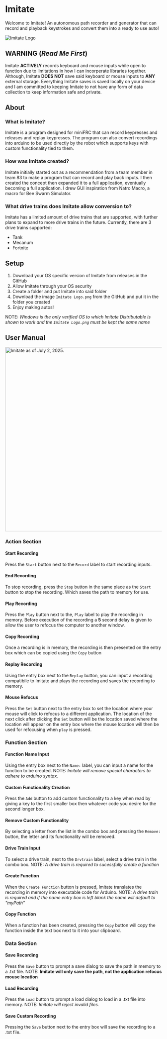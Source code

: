 # Imitate
Welcome to Imitate! An autonomous path recorder and generator that can record and playback keystrokes and convert them into a ready to use auto!

![Imitate Logo](https://github.com/user-attachments/assets/72ef18ec-636d-4391-9960-bcfc6c282b52)

## WARNING (*Read Me First*)
Imitate **ACTIVELY** records keyboard and mouse inputs while open to function due to limitations in how I can incorperate libraries together. Although, Imitate **DOES NOT** save said keyboard or mouse inputs to **ANY** external storage. Everything Imitate saves is saved locally on your device and I am committed to keeping Imitate to not have any form of data collection to keep information safe and private.

## About
### What is Imitate?
Imitate is a program designed for miniFRC that can record keypresses and releases and replay keypresses. The program can also convert recordings into arduino to be used directly by the robot which supports keys with custom functionality tied to them.

### How was Imitate created?
Imitate initially started out as a recommendation from a team member in team 83 to make a program that can record and play back inputs. I then created the concept then expanded it to a full application, eventually becoming a full application. I drew GUI inspiration from Natro Macro, a macro for Bee Swarm Simulator.

### What drive trains does Imitate allow conversion to?
Imitate has a limited amount of drive trains that are supported, with further plans to expand to more drive trains in the future. Currently, there are 3 drive trains supported:
- Tank
- Mecanum
- Fortnite

## Setup
1. Download your OS specific version of Imitate from releases in the GitHub
2. Allow Imitate through your OS security
3. Create a folder and put Imitate into said folder
4. Download the image `Imitate Logo.png` from the GitHub and put it in the folder you created
5. Enjoy making autos!

NOTE: *Windows is the only verified OS to which Imitate Distributable is shown to work and the `Imitate Logo.png` must be kept the same name*

## User Manual
<img width="592" alt="Imitate as of July 2, 2025." src="https://github.com/user-attachments/assets/2367f862-465a-4d40-b856-8eb96bb76d40" />

### Action Section

#### Start Recording
Press the `Start` button next to the `Record` label to start recording inputs.

#### End Recording
To stop recording, press the `Stop` button in the same place as the `Start` button to stop the recording. Which saves the path to memory for use.

#### Play Recording
Press the `Play` button next to the, `Play` label to play the recording in memory. Before execution of the recording a **5** second delay is given to allow the user to refocus the computer to another window.

#### Copy Recording
Once a recording is in memory, the recording is then presented on the entry box which can be copied using the `Copy` button

#### Replay Recording
Using the entry box next to the `Replay` button, you can input a recording compatibile to Imitate and plays the recording and saves the recording to memory.

#### Mouse Refocus
Press the `Set` button next to the entry box to set the location where your mouse will click to refocus to a different application. The location of the next click after clicking the `Set` button will be the location saved where the location will appear on the entry box where the mouse location will then be used for refocusing when `play` is pressed.

### Function Section

#### Function Name Input
Using the entry box next to the `Name:` label, you can input a name for the function to be created. NOTE: *Imitate will remove special characters to adhere to arduino syntax.*

#### Custom Functionality Creation
Press the `Add` button to add custom functionality to a key when read by giving a key to the first smaller box then whatever code you desire for the second longer box.

#### Remove Custom Functionality
By selecting a letter from the list in the combo box and pressing the `Remove:` button, the letter and its functionality will be removed.

#### Drive Train Input
To select a drive train, next to the `Drvtrain` label, select a drive train in the combo box. NOTE: *A drive train is required to sucessfully create a function*

#### Create Function
When the `Create Function` button is pressed, Imitate translates the recording in memory into executable code for Arduino. NOTE: *A drive train is required and if the name entry box is left blank the name will default to "myPath"*

#### Copy Function
When a function has been created, pressing the `Copy` button will copy the function inside the text box next to it into your clipboard.

### Data Section

#### Save Recording
Press the `Save` button to prompt a save dialog to save the path in memory to a .txt file. NOTE: **Imitate will only save the path, not the application refocus mouse location**

#### Load Recording
Press the `Load` button to prompt a load dialog to load in a .txt file into memory. NOTE: *Imitate will reject invalid files.*

#### Save Custom Recording
Pressing the `Save` button next to the entry box will save the recording to a .txt file.
